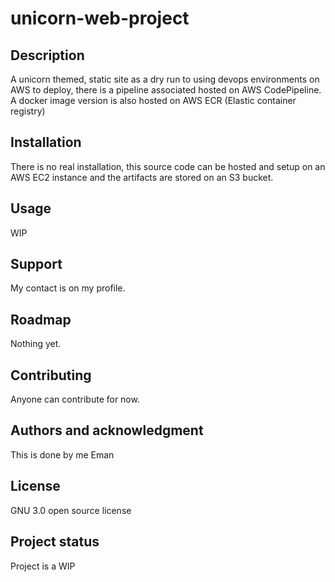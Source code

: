 # unicorn-web-project

## Description
A unicorn themed, static site as a dry run to using devops environments on AWS to deploy, there is a pipeline associated hosted on AWS CodePipeline.
A docker image version is also hosted on AWS ECR (Elastic container registry)

## Installation
There is no real installation, this source code can be hosted and setup on an AWS EC2 instance and the artifacts are stored on an S3 bucket.

## Usage
WIP

## Support
My contact is on my profile.

## Roadmap
Nothing yet.

## Contributing
Anyone can contribute for now.

## Authors and acknowledgment
This is done by me Eman

## License
GNU 3.0 open source license

## Project status
Project is a WIP
